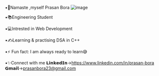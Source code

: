 ▪🙏Namaste ,myself Prasan Bora                          ![image](https://user-images.githubusercontent.com/100477554/159069528-7a9d336c-5e59-46c2-95f0-4b63dc57f52c.png)

▪📚Engineering Student 

▪💻Intrested in Web Development

▪✍Learning & practising DSA in C++

▪⚡ Fun fact: I am always ready to learn😅

▪✨Connect with me 𝗟𝗶𝗻𝗸𝗲𝗱𝗜𝗻->https://www.linkedin.com/in/prasan-bora 
                    𝗚𝗺𝗮𝗶𝗹->prasanbora23@gmail.com
                    
                    



